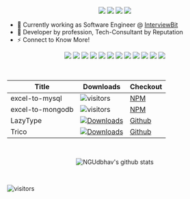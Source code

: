 <div align="center">

[<img src="https://img.shields.io/badge/ngudbhav%20-%230077B5.svg?&style=for-the-badge&logo=linkedin&logoColor=white"/>](https://linkedin.com/in/ngudbhav)
[<img src="https://img.shields.io/badge/ngudbhav%20-%231DA1F2.svg?&style=for-the-badge&logo=Twitter&logoColor=white"/>](https://twitter.com/ngudbhav/)
[<img src="https://img.shields.io/badge/ngudbhav%20-%23E4405F.svg?&style=for-the-badge&logo=Instagram&logoColor=white"/>](https://instagram.com/ngudbhav/)
[<img src="https://img.shields.io/badge/ngudbhav%20-%23FFFC00.svg?&style=for-the-badge&logo=Snapchat&logoColor=white"/>](https://snapchat.com/add/ngudbhav/)

</div>

* 🔭 Currently working as Software Engineer @ <a href="https://www.interviewbit.com/">InterviewBit</a>
* 💬 Developer by profession, Tech-Consultant by Reputation
* ⚡ Connect to Know More!

<div align="center">

[<img src="https://img.shields.io/badge/node.js%20-%2343853D.svg?&style=for-the-badge&logo=node.js&logoColor=white"/>]()
[<img src="https://img.shields.io/badge/javascript%20-%23323330.svg?&style=for-the-badge&logo=javascript&logoColor=%23F7DF1E"/>]()
[<img src="https://img.shields.io/badge/ruby-%23CC342D.svg?&style=for-the-badge&logo=ruby&logoColor=white"/>]()
[<img src="https://img.shields.io/badge/shell_script%20-%23121011.svg?&style=for-the-badge&logo=gnu-bash&logoColor=white"/>]()
[<img src="https://img.shields.io/badge/express.js%20-%23404d59.svg?&style=for-the-badge"/>]()
[<img src="https://img.shields.io/badge/react%20-%2320232a.svg?&style=for-the-badge&logo=react&logoColor=%2361DAFB"/>]()
[<img src="https://img.shields.io/badge/rails%20-%23CC0000.svg?&style=for-the-badge&logo=ruby-on-rails&logoColor=white"/>]()
[<img src="https://img.shields.io/badge/SASS%20-hotpink.svg?&style=for-the-badge&logo=SASS&logoColor=white"/>]()
[<img src="https://img.shields.io/badge/mysql-%2300f.svg?&style=for-the-badge&logo=mysql&logoColor=white"/>]()
[<img src ="https://img.shields.io/badge/MongoDB-%234ea94b.svg?&style=for-the-badge&logo=mongodb&logoColor=white"/>]()
[<img src="https://img.shields.io/badge/travisci%20-%232B2F33.svg?&style=for-the-badge&logo=travis&logoColor=white"/>]()
[<img src="https://img.shields.io/badge/CIRCLECI%20-%23161616.svg?&style=for-the-badge&logo=circleci&logoColor=white"/>]()

</div>
<br/>
<div align="center">

Title | Downloads | Checkout
--- | --- | ---
excel-to-mysql | ![visitors](https://badgen.net/npm/dt/excel-to-mysql?icon=npm) |  <a href="https://www.npmjs.com/package/excel-to-mysql">NPM</a>
excel-to-mongodb | ![visitors](https://badgen.net/npm/dt/excel-to-mongodb?icon=npm) | <a href="https://www.npmjs.com/package/excel-to-mongodb">NPM</a>
LazyType| [![Downloads](https://img.shields.io/github/downloads/ngudbhav/lazyType/total.svg)](https://github.com/ngudbhav/lazyType/releases) | <a href="https://github.com/ngudbhav/lazyType">Github</a> 
Trico | [![Downloads](https://img.shields.io/github/downloads/ngudbhav/TriCo-electron-app/total.svg)](https://github.com/ngudbhav/TriCo-electron-app/releases) | <a href="https://github.com/ngudbhav/TriCo-electron-app">Github</a>
</div>
<br/>
<div align="center">

![NGUdbhav's github stats](https://github-readme-stats.vercel.app/api?username=ngudbhav&show_icons=true&theme=dark)

</div>
<br />

<p align="right">

![visitors](https://visitor-badge.glitch.me/badge?page_id=ngudbhav.ngudbhav)
</p>
